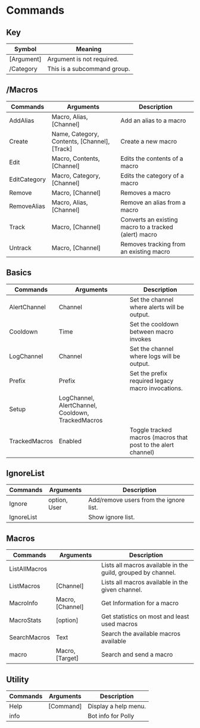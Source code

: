 # Commands

## Key 
| Symbol      | Meaning                        |
|-------------|--------------------------------|
| [Argument]  | Argument is not required.      |
| /Category   | This is a subcommand group.    |

## /Macros
| Commands     | Arguments                                    | Description                                           |
|--------------|----------------------------------------------|-------------------------------------------------------|
| AddAlias     | Macro, Alias, [Channel]                      | Add an alias to a macro                               |
| Create       | Name, Category, Contents, [Channel], [Track] | Create a new macro                                    |
| Edit         | Macro, Contents, [Channel]                   | Edits the contents of a macro                         |
| EditCategory | Macro, Category, [Channel]                   | Edits the category of a macro                         |
| Remove       | Macro, [Channel]                             | Removes a macro                                       |
| RemoveAlias  | Macro, Alias, [Channel]                      | Remove an alias from a macro                          |
| Track        | Macro, [Channel]                             | Converts an existing macro to a tracked (alert) macro |
| Untrack      | Macro, [Channel]                             | Removes tracking from an existing macro               |

## Basics
| Commands      | Arguments                                         | Description                                                   |
|---------------|---------------------------------------------------|---------------------------------------------------------------|
| AlertChannel  | Channel                                           | Set the channel where alerts will be output.                  |
| Cooldown      | Time                                              | Set the cooldown between macro invokes                        |
| LogChannel    | Channel                                           | Set the channel where logs will be output.                    |
| Prefix        | Prefix                                            | Set the prefix required legacy macro invocations.             |
| Setup         | LogChannel, AlertChannel, Cooldown, TrackedMacros |                                                               |
| TrackedMacros | Enabled                                           | Toggle tracked macros (macros that post to the alert channel) |

## IgnoreList
| Commands   | Arguments    | Description                            |
|------------|--------------|----------------------------------------|
| Ignore     | option, User | Add/remove users from the ignore list. |
| IgnoreList |              | Show ignore list.                      |

## Macros
| Commands      | Arguments        | Description                                                  |
|---------------|------------------|--------------------------------------------------------------|
| ListAllMacros |                  | Lists all macros available in the guild, grouped by channel. |
| ListMacros    | [Channel]        | Lists all macros available in the given channel.             |
| MacroInfo     | Macro, [Channel] | Get Information for a macro                                  |
| MacroStats    | [option]         | Get statistics on most and least used macros                 |
| SearchMacros  | Text             | Search the available macros available                        |
| macro         | Macro, [Target]  | Search and send a macro                                      |

## Utility
| Commands | Arguments | Description          |
|----------|-----------|----------------------|
| Help     | [Command] | Display a help menu. |
| info     |           | Bot info for Polly   |

